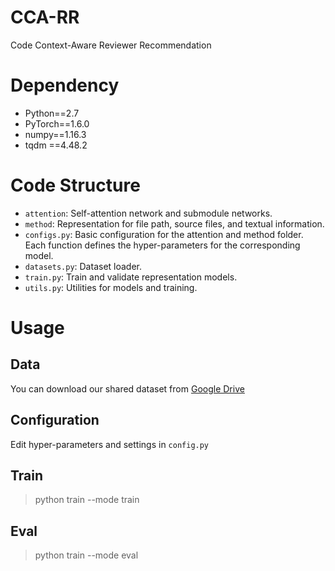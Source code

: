 # CCA-RR
Code Context-Aware Reviewer Recommendation

# Dependency
* Python==2.7  
* PyTorch==1.6.0  
* numpy==1.16.3  
* tqdm ==4.48.2

# Code Structure
* ```attention```: Self-attention network and submodule networks.
* ```method```: Representation for file path, source files, and textual information.
* ```configs.py```: Basic configuration for the attention and method folder. Each function defines the hyper-parameters for the corresponding model.
* ```datasets.py```: Dataset loader.
* ```train.py```: Train and validate representation models.
* ```utils.py```: Utilities for models and training.

# Usage
## Data
You can download our shared dataset from [Google Drive](https://drive.google.com/drive/folders/1ZNLJYYBXLuRsm38LYRftyZO7zWrJa3Yx?usp=sharing)

## Configuration
Edit hyper-parameters and settings in ```config.py```  

## Train
>python train --mode train

## Eval
>python train --mode eval
